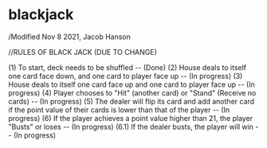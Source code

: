 # blackjack
/Modified Nov 8 2021, Jacob Hanson



//RULES OF BLACK JACK (DUE TO CHANGE)

(1) To start, deck needs to be shuffled -- (Done)
(2) House deals to itself one card face down, and one card to player face up -- (In progress)
(3) House deals to itself one card face up and one card to player face up -- (In progress)
(4) Player chooses to "Hit" (another card) or "Stand" (Receive no cards) -- (In progress)
(5) The dealer will flip its card and add another card if the point value of their cards is lower than that of the player -- (In progress)
(6) If the player achieves a point value higher than 21, the player "Busts" or loses -- (In progress)
(6.1) If the dealer busts, the player will win -- (In progress) 
